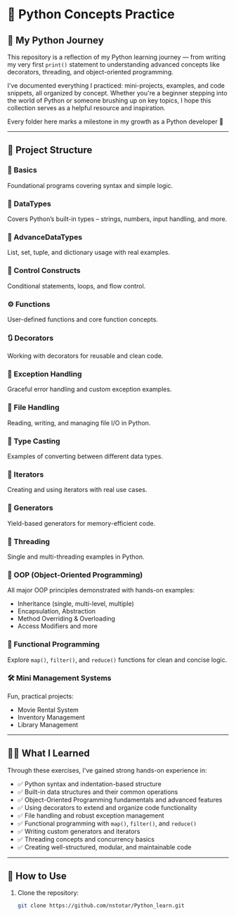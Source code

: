 # 🐍 Python Concepts Practice

## 🌟 My Python Journey

This repository is a reflection of my Python learning journey — from writing my very first `print()` statement to understanding advanced concepts like decorators, threading, and object-oriented programming.

I've documented everything I practiced: mini-projects, examples, and code snippets, all organized by concept. Whether you're a beginner stepping into the world of Python or someone brushing up on key topics, I hope this collection serves as a helpful resource and inspiration.

Every folder here marks a milestone in my growth as a Python developer 🚀


---

## 📁 Project Structure

### 🔰 Basics
Foundational programs covering syntax and simple logic.

### 🧠 DataTypes
Covers Python’s built-in types – strings, numbers, input handling, and more.

### 🧮 AdvanceDataTypes
List, set, tuple, and dictionary usage with real examples.

### 🔁 Control Constructs
Conditional statements, loops, and flow control.

### ⚙️ Functions
User-defined functions and core function concepts.

### 🔃 Decorators
Working with decorators for reusable and clean code.

### 🧪 Exception Handling
Graceful error handling and custom exception examples.

### 📁 File Handling
Reading, writing, and managing file I/O in Python.

### 🔄 Type Casting
Examples of converting between different data types.

### 🔂 Iterators
Creating and using iterators with real use cases.

### 🔁 Generators
Yield-based generators for memory-efficient code.

### 🧵 Threading
Single and multi-threading examples in Python.

### 🧰 OOP (Object-Oriented Programming)
All major OOP principles demonstrated with hands-on examples:
- Inheritance (single, multi-level, multiple)
- Encapsulation, Abstraction
- Method Overriding & Overloading
- Access Modifiers and more

### 🧩 Functional Programming
Explore `map()`, `filter()`, and `reduce()` functions for clean and concise logic.

### 🛠️ Mini Management Systems
Fun, practical projects:
- Movie Rental System
- Inventory Management
- Library Management

---

## 🙋‍♂️ What I Learned

Through these exercises, I've gained strong hands-on experience in:

- ✅ Python syntax and indentation-based structure  
- ✅ Built-in data structures and their common operations  
- ✅ Object-Oriented Programming fundamentals and advanced features  
- ✅ Using decorators to extend and organize code functionality  
- ✅ File handling and robust exception management  
- ✅ Functional programming with `map()`, `filter()`, and `reduce()`  
- ✅ Writing custom generators and iterators  
- ✅ Threading concepts and concurrency basics  
- ✅ Creating well-structured, modular, and maintainable code

---

## 🚀 How to Use

1. Clone the repository:
   ```bash
   git clone https://github.com/nstotar/Python_learn.git
   
